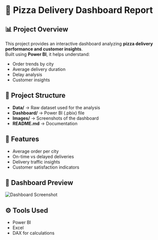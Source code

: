 # 🍕 Pizza Delivery Dashboard Report

## 📊 Project Overview
This project provides an interactive dashboard analyzing **pizza delivery performance and customer insights**.  
Built using **Power BI**, it helps understand:
- Order trends by city
- Average delivery duration
- Delay analysis
- Customer insights

## 📂 Project Structure
- **Data/** → Raw dataset used for the analysis
- **Dashboard/** → Power BI (.pbix) file
- **Images/** → Screenshots of the dashboard
- **README.md** → Documentation

## 🚀 Features
- Average order per city
- On-time vs delayed deliveries
- Delivery traffic insights
- Customer satisfaction indicators

## 📸 Dashboard Preview
![Dashboard Screenshot](dashboard-preview.png)

## ⚙️ Tools Used
- Power BI
- Excel
- DAX for calculations
